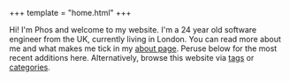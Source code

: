 +++
template = "home.html"
+++

Hi! I'm Phos and welcome to my website. I'm a 24 year old software engineer from the UK,
currently living in London. You can read more about me and what makes me tick in my
[about page](about/). Peruse below for the most recent additions here. Alternatively,
browse this website via [tags](tags/) or [categories](categories/).
